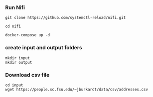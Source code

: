 ### Run Nifi

    git clone https://github.com/systemctl-reload/nifi.git

    cd nifi

    docker-compose up -d


### create input and output folders

    mkdir input
    mkdir output
    
### Download csv file
    
    cd input
    wget https://people.sc.fsu.edu/~jburkardt/data/csv/addresses.csv
  
